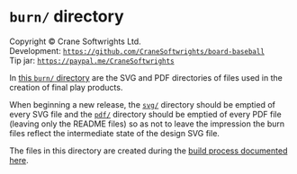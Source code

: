 # `burn/` directory

Copyright © Crane Softwrights Ltd.  
Development: [`https://github.com/CraneSoftwrights/board-baseball`](https://github.com/CraneSoftwrights/board-baseball)  
Tip jar: [`https://paypal.me/CraneSoftwrights`](https://paypal.me/CraneSoftwrights)  

In [this `burn/` directory](../burn) are the SVG and PDF directories of files used in the creation of final play products.

When beginning a new release, the [`svg/`](svg) directory should be emptied of every SVG file and the [`pdf/`](pdf) directory should be emptied of every PDF file (leaving only the README files) so as not to leave the impression the burn files reflect the intermediate state of the design SVG file.

The files in this directory are created during the [build process documented here](build.md).